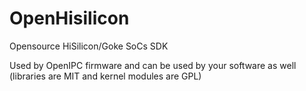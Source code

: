 # OpenHisilicon

Opensource HiSilicon/Goke SoCs SDK

Used by OpenIPC firmware and can be used by your software as well (libraries are MIT and kernel modules are GPL)
